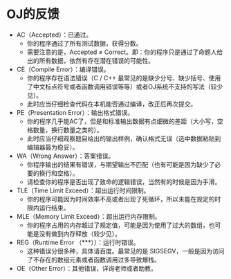 # OJ的反馈

- AC（Accepted）：已通过。
  - 你的程序通过了所有测试数据，获得分数。
  - 需要注意的是，Accepted ≠ Correct。即：你的程序只是通过了命题人给出的所有数据，依然有存在潜在错误的可能性。
- CE（Compile Error）：编译错误。
  - 你的程序存在语法错误（C / C++ 最常见的是缺少分号、缺少括号、使用了中文标点符号或者函数调用错误等等）或者OJ系统不支持的写法（较少见）。
  - 此时应当仔细检查代码在本机能否通过编译，改正后再次提交。
- PE（Presentation Error）：输出格式错误。
  - 你的程序几乎能AC了，但是和标准输出数据有点细微的差距（大小写，空格数量，换行数量之类的）。
  - 此时应当仔细观察题目给出的输出样例，确认格式无误（选中数据粘贴到编辑器最为稳妥）。
- WA（Wrong Answer）：答案错误。
  - 你程序输出的结果有错误，与期望输出不匹配（也有可能是因为缺少了必要的换行和空格）。
  - 请检查你的程序是否出现了致命的逻辑错误，当然有的时候是因为手滑。
- TLE（Time Limit Exceed）：超出运行时间限制。
  - 你的程序可能因为时间效率不高或者出现了死循环，所以未能在规定的时限内运行结束。
- MLE（Memory Limit Exceed）：超出运行内存限制。
  - 你的程序占用的内存超过了规定值，可能是因为使用了过大的数组，也可能是没有做到内存释放（较少见）。
- REG（Runtime Error （***））：运行时错误。
  - 这种错误分很多种，具体请百度。最常见的是 SIGSEGV，一般是因为访问了不存在的数组元素或者函数调用过多导致爆栈。
- OE（Other Error）：其他错误，详询老师或者助教。
